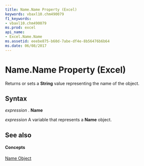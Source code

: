 ```yaml
---
title: Name.Name Property (Excel)
keywords: vbaxl10.chm490079
f1_keywords:
- vbaxl10.chm490079
ms.prod: excel
api_name:
- Excel.Name.Name
ms.assetid: eeebe875-b60d-7abe-df4e-8b56476b6b64
ms.date: 06/08/2017
---
```



# Name.Name Property (Excel)

Returns or sets a  **String** value representing the name of the object.


## Syntax

 _expression_ . **Name**

 _expression_ A variable that represents a **Name** object.


## See also


#### Concepts


[Name Object](name-object-excel.md)

